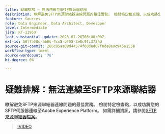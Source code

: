 ```yaml
---
title: 疑難排解 — 無法連線至SFTP來源聯結器
description: 瞭解避免SFTP來源聯結器連線問題的最佳實務。 檢閱特定檢查點，以成功將您的SFTP伺服器連線至Adobe Experience Platform。
feature: Sources
role: Data Engineer, Data Architect, Developer
level: Intermediate
jira: KT-11950
last-substantial-update: 2023-07-26T00:00:00Z
exl-id: 50f7a50c-ab0d-4cc8-bf58-2e0c9fc373ad
source-git-commit: 286c85aa88d44574f00ded67f0de8e0c945a153e
workflow-type: tm+mt
source-wordcount: '78'
ht-degree: 0%

---
```


# 疑難排解：無法連線至SFTP來源聯結器

瞭解避免SFTP來源聯結器連線問題的最佳實務。 檢閱特定檢查點，以成功將您的SFTP伺服器連線至Adobe Experience Platform。 如需詳細資訊，請參閱[SFTP來源聯結器檔案](https://experienceleague.adobe.com/docs/experience-platform/sources/connectors/cloud-storage/sftp.html?lang=zh-Hant)。

>[!VIDEO](https://video.tv.adobe.com/v/3416134?learn=on&enablevpops)
